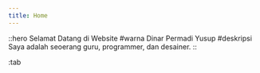 ```yaml
---
title: Home
---
```



::hero
Selamat Datang di Website
#warna
Dinar Permadi Yusup
#deskripsi
Saya adalah seoerang guru, programmer, dan desainer.
::

:tab
